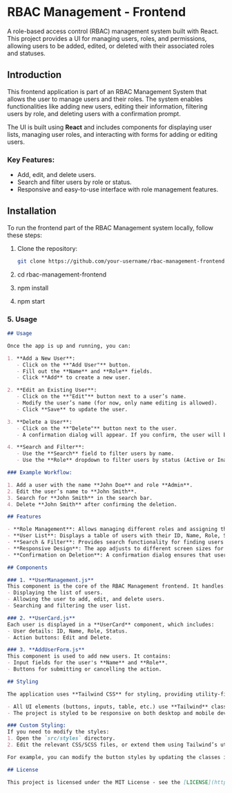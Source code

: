 # RBAC Management - Frontend

A role-based access control (RBAC) management system built with React. This project provides a UI for managing users, roles, and permissions, allowing users to be added, edited, or deleted with their associated roles and statuses.



## Introduction

This frontend application is part of an RBAC Management System that allows the user to manage users and their roles. The system enables functionalities like adding new users, editing their information, filtering users by role, and deleting users with a confirmation prompt.

The UI is built using **React** and includes components for displaying user lists, managing user roles, and interacting with forms for adding or editing users.

### Key Features:
- Add, edit, and delete users.
- Search and filter users by role or status.
- Responsive and easy-to-use interface with role management features.

## Installation

To run the frontend part of the RBAC Management system locally, follow these steps:

1. Clone the repository:

   ```bash
   git clone https://github.com/your-username/rbac-management-frontend.git

2. cd rbac-management-frontend
3. npm install
4. npm start


### 5. **Usage**

```markdown
## Usage

Once the app is up and running, you can:

1. **Add a New User**:
   - Click on the **"Add User"** button.
   - Fill out the **Name** and **Role** fields.
   - Click **Add** to create a new user.

2. **Edit an Existing User**:
   - Click on the **"Edit"** button next to a user’s name.
   - Modify the user’s name (for now, only name editing is allowed).
   - Click **Save** to update the user.

3. **Delete a User**:
   - Click on the **"Delete"** button next to the user.
   - A confirmation dialog will appear. If you confirm, the user will be deleted.

4. **Search and Filter**:
   - Use the **Search** field to filter users by name.
   - Use the **Role** dropdown to filter users by status (Active or Inactive).

### Example Workflow:

1. Add a user with the name **John Doe** and role **Admin**.
2. Edit the user’s name to **John Smith**.
3. Search for **John Smith** in the search bar.
4. Delete **John Smith** after confirming the deletion.

## Features

- **Role Management**: Allows managing different roles and assigning them to users.
- **User List**: Displays a table of users with their ID, Name, Role, Status, and Actions.
- **Search & Filter**: Provides search functionality for finding users by name and a dropdown for filtering by role or status.
- **Responsive Design**: The app adjusts to different screen sizes for better usability.
- **Confirmation on Deletion**: A confirmation dialog ensures that users are not accidentally deleted.

## Components

### 1. **UserManagement.js**
This component is the core of the RBAC Management frontend. It handles:
- Displaying the list of users.
- Allowing the user to add, edit, and delete users.
- Searching and filtering the user list.

### 2. **UserCard.js**
Each user is displayed in a **UserCard** component, which includes:
- User details: ID, Name, Role, Status.
- Action buttons: Edit and Delete.

### 3. **AddUserForm.js**
This component is used to add new users. It contains:
- Input fields for the user's **Name** and **Role**.
- Buttons for submitting or cancelling the action.

## Styling

The application uses **Tailwind CSS** for styling, providing utility-first classes for fast and consistent design.

- All UI elements (buttons, inputs, table, etc.) use **Tailwind** classes to ensure responsive and modern design.
- The project is styled to be responsive on both desktop and mobile devices, ensuring usability across different screen sizes.

### Custom Styling:
If you need to modify the styles:
1. Open the `src/styles` directory.
2. Edit the relevant CSS/SCSS files, or extend them using Tailwind’s utility classes.

For example, you can modify the button styles by updating the classes in the components.

## License

This project is licensed under the MIT License - see the [LICENSE](https://github.com/your-username/rbac-management-frontend/LICENSE) file for details.


